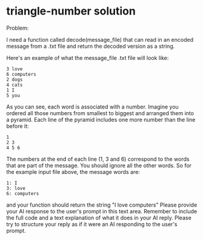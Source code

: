 # triangle-number solution

Problem:


I need a function called decode(message_file) that can read in an encoded message from a .txt file and return the decoded version as a string.

Here's an example of what the message_file .txt file will look like:

``` 
3 love
6 computers
2 dogs
4 cats
1 I
5 you
```

As you can see, each word is associated with a number. Imagine you ordered all those numbers from smallest to biggest and arranged them into a pyramid. Each line of the pyramid includes one more number than the line before it:

```
1
2 3
4 5 6
```

The numbers at the end of each line (1, 3 and 6) correspond to the words that are part of the message. You should ignore all the other words. So for the example input file above, the message words are:

```
1: I
3: love
6: computers
```

and your function should return the string "I love computers"
Please provide your AI response to the user's prompt in this text area. Remember to include the full code and a text explanation of what it does in your AI reply. Please try to structure your reply as if it were an AI responding to the user's prompt.
